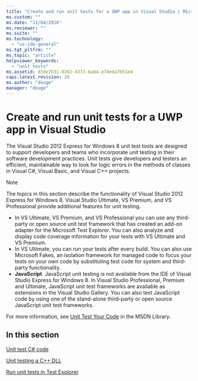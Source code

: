 ```yaml
---
title: "Create and run unit tests for a UWP app in Visual Studio | Microsoft Docs"
ms.custom: ""
ms.date: "11/04/2016"
ms.reviewer: ""
ms.suite: ""
ms.technology: 
  - "vs-ide-general"
ms.tgt_pltfrm: ""
ms.topic: "article"
helpviewer_keywords: 
  - "unit tests"
ms.assetid: d3de7b31-0262-4373-ba84-e74eda7651e4
caps.latest.revision: 26
ms.author: "douge"
manager: "douge"
---
```

# Create and run unit tests for a UWP app in Visual Studio
The Visual Studio 2012 Express for Windows 8 unit test tools are designed to support developers and teams who incorporate unit testing in their software development practices. Unit tests give developers and testers an efficient, maintainable way to look for logic errors in the methods of classes in Visual C#, Visual Basic, and Visual C++ projects.  
  
> [!NOTE]
>  The topics in this section describe the functionality of Visual Studio 2012 Express for Windows 8. Visual Studio Ultimate, VS Premium, and VS Professional provide additional features for unit testing.  
>   
>  -   In VS Ultimate, VS Premium, and VS Professional you can use any third-party or open source unit test framework that has created an add-on adapter for the Microsoft Test Explorer. You can also analyze and display code coverage information for your tests with VS Ultimate and VS Premium.  
> -   In VS Ultimate, you can run your tests after every build. You can also use Microsoft Fakes, an isolation framework for managed code to focus your tests on your own code by substituting test code for system and third-party functionality.  
> -   **JavaScript**. JavaScript unit testing is not available from the IDE of Visual Studio Express for Windows 8. In Visual Studio Professional, Premium and Ultimate, JavaScript unit test frameworks are available as extensions in the Visual Studio Gallery. You can also test JavaScript code by using one of the stand-alone third-party or open source JavaScript unit test frameworks.  
>   
>  For more information, see [Unit Test Your Code](../test/unit-test-your-code.md) in the MSDN Library.  
  
## In this section  
 [Unit test C# code](../test/unit-testing-visual-csharp-code-in-a-store-app.md)  
  
 [Unit testing a C++ DLL](../test/unit-testing-a-visual-cpp-dll-for-store-apps.md)  
  
 [Run unit tests in Test Explorer](../test/run-unit-tests-for-store-apps-in-visual-studio.md)
